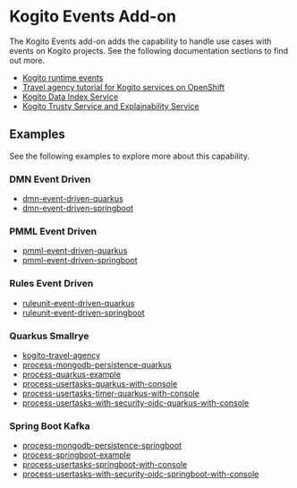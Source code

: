 <!--
  Licensed to the Apache Software Foundation (ASF) under one
  or more contributor license agreements.  See the NOTICE file
  distributed with this work for additional information
  regarding copyright ownership.  The ASF licenses this file
  to you under the Apache License, Version 2.0 (the
  "License"); you may not use this file except in compliance
  with the License.  You may obtain a copy of the License at

    http://www.apache.org/licenses/LICENSE-2.0

  Unless required by applicable law or agreed to in writing,
  software distributed under the License is distributed on an
  "AS IS" BASIS, WITHOUT WARRANTIES OR CONDITIONS OF ANY
  KIND, either express or implied.  See the License for the
  specific language governing permissions and limitations
  under the License.
  -->

# Kogito Events Add-on

The Kogito Events add-on adds the capability to handle use cases with events on Kogito projects. See the following documentation sections to find out more.

- [Kogito runtime events](https://docs.jboss.org/kogito/release/latest/html_single/#con-kogito-runtime-events_kogito-configuring)
- [Travel agency tutorial for Kogito services on OpenShift](https://docs.jboss.org/kogito/release/latest/html_single/#con-kogito-travel-agency_kogito-deploying-on-openshift)
- [Kogito Data Index Service](https://docs.jboss.org/kogito/release/latest/html_single/#con-data-index-service_kogito-configuring)
- [Kogito Trusty Service and Explainability Service](https://docs.jboss.org/kogito/release/latest/html_single/#con-trusty-service_kogito-configuring)


## Examples

See the following examples to explore more about this capability.

### DMN Event Driven

- [dmn-event-driven-quarkus](https://github.com/kiegroup/kogito-examples/tree/stable/kogito-quarkus-examples/dmn-event-driven-quarkus)
- [dmn-event-driven-springboot](https://github.com/kiegroup/kogito-examples/tree/stable/kogito-springboot-examples/dmn-event-driven-springboot)

### PMML Event Driven

- [pmml-event-driven-quarkus](https://github.com/kiegroup/kogito-examples/tree/stable/kogito-quarkus-examples/pmml-event-driven-quarkus)
- [pmml-event-driven-springboot](https://github.com/kiegroup/kogito-examples/tree/stable/kogito-springboot-examples/pmml-event-driven-springboot)

### Rules Event Driven

- [ruleunit-event-driven-quarkus](https://github.com/kiegroup/kogito-examples/tree/stable/kogito-quarkus-examples/ruleunit-event-driven-quarkus)
- [ruleunit-event-driven-springboot](https://github.com/kiegroup/kogito-examples/tree/stable/kogito-springboot-examples/ruleunit-event-driven-springboot)

### Quarkus Smallrye

- [kogito-travel-agency](https://github.com/kiegroup/kogito-examples/tree/stable/kogito-quarkus-examples/kogito-travel-agency)
- [process-mongodb-persistence-quarkus](https://github.com/kiegroup/kogito-examples/tree/stable/kogito-quarkus-examples/process-mongodb-persistence-quarkus)
- [process-quarkus-example](https://github.com/kiegroup/kogito-examples/tree/stable/kogito-quarkus-examples/process-quarkus-example)
- [process-usertasks-quarkus-with-console](https://github.com/kiegroup/kogito-examples/tree/stable/kogito-quarkus-examples/process-usertasks-quarkus-with-console)
- [process-usertasks-timer-quarkus-with-console](https://github.com/kiegroup/kogito-examples/tree/stable/kogito-quarkus-examples/process-usertasks-timer-quarkus-with-console)
- [process-usertasks-with-security-oidc-quarkus-with-console](https://github.com/kiegroup/kogito-examples/tree/stable/kogito-quarkus-examples/process-usertasks-with-security-oidc-quarkus-with-console)

### Spring Boot Kafka

- [process-mongodb-persistence-springboot](https://github.com/kiegroup/kogito-examples/tree/stable/kogito-springboot-examples/process-mongodb-persistence-springboot)
- [process-springboot-example](https://github.com/kiegroup/kogito-examples/tree/stable/kogito-springboot-examples/process-springboot-example)
- [process-usertasks-springboot-with-console](https://github.com/kiegroup/kogito-examples/tree/stable/kogito-springboot-examples/process-usertasks-springboot-with-console)
- [process-usertasks-with-security-oidc-springboot-with-console](https://github.com/kiegroup/kogito-examples/tree/stable/kogito-springboot-examples/process-usertasks-with-security-oidc-springboot-with-console)
